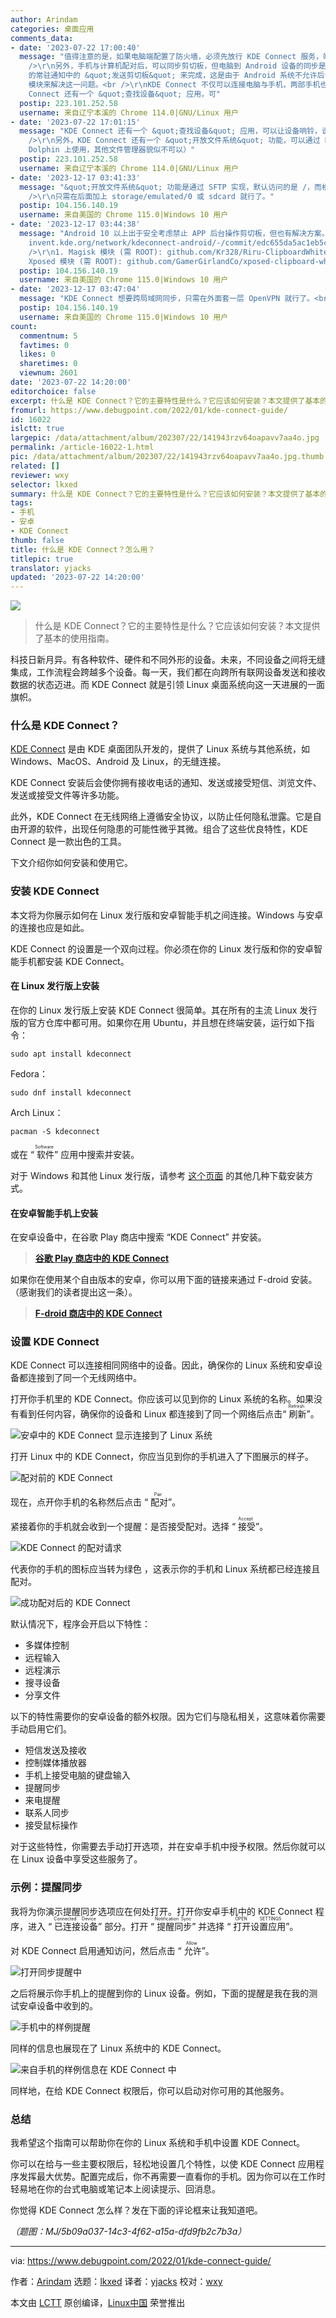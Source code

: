```yaml
---
author: Arindam
categories: 桌面应用
comments_data:
- date: '2023-07-22 17:00:40'
  message: "值得注意的是，如果电脑端配置了防火墙，必须先放行 KDE Connect 服务，端口为 1714:1764/tcp|1714:1764/udp。<br
    />\r\n另外，手机与计算机配对后，可以同步剪切板，但电脑到 Android 设备的同步是自动进行的，手机到电脑的同步则必须点击 KDE Connect
    的常驻通知中的 &quot;发送剪切板&quot; 来完成，这是由于 Android 系统不允许后台运行的应用自动读取系统剪切板内容。据说可以通过一些 Magisk
    模块来解决这一问题。<br />\r\nKDE Connect 不仅可以连接电脑与手机，两部手机也可以进行配对，互相发送剪切板内容及文件。<br />\r\nKDE
    Connect 还有一个 &quot;查找设备&quot; 应用，可"
  postip: 223.101.252.58
  username: 来自辽宁本溪的 Chrome 114.0|GNU/Linux 用户
- date: '2023-07-22 17:01:15'
  message: "KDE Connect 还有一个 &quot;查找设备&quot; 应用，可以让设备响铃，说实话还挺实用的，但在 MIUI 14 上测试时发现当手机处于熄屏状态时，手机没法响铃，不知道是哪里的配置出了问题。<br
    />\r\n另外，KDE Connect 还有一个 &quot;开放文件系统&quot; 功能，可以通过 KDE 的 Dolphin 文件管理器直接查看已配对的设备中的文件。（应该是只能在
    Dolphin 上使用，其他文件管理器貌似不可以）"
  postip: 223.101.252.58
  username: 来自辽宁本溪的 Chrome 114.0|GNU/Linux 用户
- date: '2023-12-17 03:41:33'
  message: "&quot;开放文件系统&quot; 功能是通过 SFTP 实现，默认访问的是 /，而根目录没权限，所以会报错。<br />\r\n<br
    />\r\n只需在后面加上 storage/emulated/0 或 sdcard 就行了。"
  postip: 104.156.140.19
  username: 来自美国的 Chrome 115.0|Windows 10 用户
- date: '2023-12-17 03:44:38'
  message: "Android 10 以上出于安全考虑禁止 APP 后台操作剪切板，但也有解决方案。<br />\r\n<br />\r\n1. ADB 调试桥:
    invent.kde.org/network/kdeconnect-android/-/commit/edc655da5ac1eb5c3027c8556cc62037a1d4c5ac<br
    />\r\n1. Magisk 模块 (需 ROOT): github.com/Kr328/Riru-ClipboardWhitelist<br />\r\n2.
    Xposed 模块 (需 ROOT): github.com/GamerGirlandCo/xposed-clipboard-whitelist"
  postip: 104.156.140.19
  username: 来自美国的 Chrome 115.0|Windows 10 用户
- date: '2023-12-17 03:47:04'
  message: "KDE Connect 想要跨局域网同步，只需在外面套一层 OpenVPN 就行了。<br />\r\n<br />\r\n见：userbase.kde.org/KDEConnect#Running_KDE_Connect_over_OpenVPN"
  postip: 104.156.140.19
  username: 来自美国的 Chrome 115.0|Windows 10 用户
count:
  commentnum: 5
  favtimes: 0
  likes: 0
  sharetimes: 0
  viewnum: 2601
date: '2023-07-22 14:20:00'
editorchoice: false
excerpt: 什么是 KDE Connect？它的主要特性是什么？它应该如何安装？本文提供了基本的使用指南。
fromurl: https://www.debugpoint.com/2022/01/kde-connect-guide/
id: 16022
islctt: true
largepic: /data/attachment/album/202307/22/141943rzv64oapavv7aa4o.jpg
permalink: /article-16022-1.html
pic: /data/attachment/album/202307/22/141943rzv64oapavv7aa4o.jpg.thumb.jpg
related: []
reviewer: wxy
selector: lkxed
summary: 什么是 KDE Connect？它的主要特性是什么？它应该如何安装？本文提供了基本的使用指南。
tags:
- 手机
- 安卓
- KDE Connect
thumb: false
title: 什么是 KDE Connect？怎么用？
titlepic: true
translator: yjacks
updated: '2023-07-22 14:20:00'
---
```


![](/data/attachment/album/202307/22/141943rzv64oapavv7aa4o.jpg)



> 
> 什么是 KDE Connect？它的主要特性是什么？它应该如何安装？本文提供了基本的使用指南。
> 
> 
> 


科技日新月异。有各种软件、硬件和不同外形的设备。未来，不同设备之间将无缝集成，工作流程会跨越多个设备。每一天，我们都在向跨所有联网设备发送和接收数据的状态迈进。而 KDE Connect 就是引领 Linux 桌面系统向这一天进展的一面旗帜。


### 什么是 KDE Connect？


[KDE Connect](https://kdeconnect.kde.org/) 是由 KDE 桌面团队开发的，提供了 Linux 系统与其他系统，如 Windows、MacOS、Android 及 Linux，的无缝连接。


KDE Connect 安装后会使你拥有接收电话的通知、发送或接受短信、浏览文件、发送或接受文件等许多功能。


此外，KDE Connect 在无线网络上遵循安全协议，以防止任何隐私泄露。它是自由开源的软件，出现任何隐患的可能性微乎其微。组合了这些优良特性，KDE Connect 是一款出色的工具。


下文介绍你如何安装和使用它。


### 安装 KDE Connect


本文将为你展示如何在 Linux 发行版和安卓智能手机之间连接。Windows 与安卓的连接也应是如此。


KDE Connect 的设置是一个双向过程。你必须在你的 Linux 发行版和你的安卓智能手机都安装 KDE Connect。


#### 在 Linux 发行版上安装


在你的 Linux 发行版上安装 KDE Connect 很简单。其在所有的主流 Linux 发行版的官方仓库中都可用。如果你在用 Ubuntu，并且想在终端安装，运行如下指令：



```
sudo apt install kdeconnect

```

Fedora：



```
sudo dnf install kdeconnect

```

Arch Linux：



```
pacman -S kdeconnect

```

或在 “<ruby> 软件 <rt>  Software </rt></ruby>” 应用中搜索并安装。


对于 Windows 和其他 Linux 发行版，请参考 [这个页面](https://kdeconnect.kde.org/download.html) 的其他几种下载安装方式。


#### 在安卓智能手机上安装


在安卓设备中，在谷歌 Play 商店中搜索 “KDE Connect” 并安装。



> 
> **[谷歌 Play 商店中的 KDE Connect](https://play.google.com/store/apps/details?id=org.kde.kdeconnect_tp&hl=en_IN&gl=US)**
> 
> 
> 


如果你在使用某个自由版本的安卓，你可以用下面的链接来通过 F-droid 安装。（感谢我们的读者提出这一条）。



> 
> **[F-droid 商店中的 KDE Connect](https://f-droid.org/en/packages/org.kde.kdeconnect_tp/)**
> 
> 
> 


### 设置 KDE Connect


KDE Connect 可以连接相同网络中的设备。因此，确保你的 Linux 系统和安卓设备都连接到了同一个无线网络中。


打开你手机里的 KDE Connect。你应该可以见到你的 Linux 系统的名称。如果没有看到任何内容，确保你的设备和 Linux 都连接到了同一个网络后点击“<ruby> 刷新 <rt>  Refresh </rt></ruby>”。


![安卓中的 KDE Connect 显示连接到了 Linux 系统](/data/attachment/album/202307/22/142225qkhg7wfwyy2e2umz.jpg)


打开 Linux 中的 KDE Connect，你应当见到你的手机进入了下图展示的样子。


![配对前的 KDE Connect](/data/attachment/album/202307/22/142240cazmknbkb1mwin8m.jpg)


现在，点开你手机的名称然后点击 “<ruby> 配对 <rt>  Pair </rt></ruby>”。


紧接着你的手机就会收到一个提醒：是否接受配对。选择 “<ruby> 接受 <rt>  Accept </rt></ruby>”。


![KDE Connect 的配对请求](/data/attachment/album/202307/22/142253ldzb68lhh9b2h832.jpg)


代表你的手机的图标应当转为绿色 ，这表示你的手机和 Linux 系统都已经连接且配对。


![成功配对后的 KDE Connect](/data/attachment/album/202307/22/142306vz1147zmwa7zoa77.jpg)


默认情况下，程序会开启以下特性：


* 多媒体控制
* 远程输入
* 远程演示
* 搜寻设备
* 分享文件


以下的特性需要你的安卓设备的额外权限。因为它们与隐私相关，这意味着你需要手动启用它们。


* 短信发送及接收
* 控制媒体播放器
* 手机上接受电脑的键盘输入
* 提醒同步
* 来电提醒
* 联系人同步
* 接受鼠标操作


对于这些特性，你需要去手动打开选项，并在安卓手机中授予权限。然后你就可以在 Linux 设备中享受这些服务了。


### 示例：提醒同步


我将为你演示提醒同步选项应在何处打开。打开你安卓手机中的 KDE Connect 程序，进入 “<ruby> 已连接设备 <rt>  Connected Device </rt></ruby>” 部分。打开 “<ruby> 提醒同步 <rt>  Notification Sync </rt></ruby>” 并选择 “<ruby> 打开设置应用 <rt>  OPEN SETTINGS </rt></ruby>”。


对 KDE Connect 启用通知访问，然后点击 “<ruby> 允许 <rt>  Allow </rt></ruby>”。


![打开同步提醒中](/data/attachment/album/202307/22/142327czp2phbzcznpog0g.jpg)


之后将展示你手机上的提醒到你的 Linux 设备。例如，下面的提醒是我在我的测试安卓设备中收到的。


![手机中的样例提醒](/data/attachment/album/202307/22/142337hm6b4exigx2nbyiy.jpg)


同样的信息也展现在了 Linux 系统中的 KDE Connect。


![来自手机的样例信息在 KDE Connect 中](/data/attachment/album/202307/22/142346tkkfwuowu0ogj193.jpg)


同样地，在给 KDE Connect 权限后，你可以启动对你可用的其他服务。


### 总结


我希望这个指南可以帮助你在你的 Linux 系统和手机中设置 KDE Connect。


你可以在给与一些主要权限后，轻松地设置几个特性，以使 KDE Connect 应用程序发挥最大优势。配置完成后，你不再需要一直看你的手机。因为你可以在工作时轻易地在你的台式电脑或笔记本上阅读提示、回消息。


你觉得 KDE Connect 怎么样？发在下面的评论框来让我知道吧。


*（题图：MJ/5b09a037-14c3-4f62-a15a-dfd9fb2c7b3a）*




---


via: <https://www.debugpoint.com/2022/01/kde-connect-guide/>


作者：[Arindam](https://www.debugpoint.com/author/admin1/) 选题：[lkxed](https://github.com/lkxed) 译者：[yjacks](https://github.com/yjacks) 校对：[wxy](https://github.com/wxy)


本文由 [LCTT](https://github.com/LCTT/TranslateProject) 原创编译，[Linux中国](https://linux.cn/) 荣誉推出